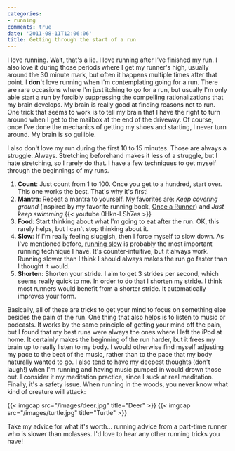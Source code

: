 ```yaml
---
categories:
- running
comments: true
date: '2011-08-11T12:06:06'
title: Getting through the start of a run
---
```



I love running. Wait, that's a lie. I love running after I've finished
my run. I also love it during those periods where I get my runner's
high, usually around the 30 minute mark, but often it happens multiple
times after that point. I **don't** love running when I'm
contemplating going for a run. There are rare occasions where I'm just
itching to go for a run, but usually I'm only able start a run by
forcibly suppressing the compelling rationalizations that my brain
develops. My brain is really good at finding reasons not to run. One
trick that seems to work is to tell my brain that I have the right to
turn around when I get to the mailbox at the end of the driveway. Of
course, once I've done the mechanics of getting my shoes and starting,
I never turn around. My brain is so gullible.

I also don't love my run during the first 10 to 15 minutes. Those are
always a struggle. Always. Stretching beforehand makes it less of a
struggle, but I hate stretching, so I rarely do that. I have a few
techniques to get myself through the beginnings of my runs. 

1. **Count**: Just count from 1 to 100. Once you get to a hundred, start
over. This one works the best. That's why it's first!
2. **Mantra**: Repeat a mantra to yourself. My favorites are: *Keep
covering ground* (inspired by my favorite running book, [Once a Runner](http://www.amazon.com/gp/product/0915297019/ref=as_li_ss_tl?ie=UTF8&tag=vinodkurupshomep&linkCode=as2&camp=217145&creative=399369&creativeASIN=0915297019)) and *Just keep swimming*
{{< youtube 0Hkn-LSh7es >}}
3. **Food**: Start thinking about what I'm going to eat after the
run. OK, this rarely helps, but I can't stop thinking about it.
4. **Slow**: If I'm really feeling sluggish, then I force myself to slow
down. As I've mentioned before, [running slow](/blog/2009/09/22/running-slow/) is probably the most important
running technique I have. It's counter-intuitive, but it always
work. Running slower than I think I should always makes the run go
faster than I thought it would.
5. **Shorten**: Shorten your stride. I aim to get 3 strides per
second, which seems really quick to me. In order to do that I shorten
my stride. I think most runners would benefit from a shorter
stride. It automatically improves your form.

Basically, all of these are tricks to get your mind to focus on
something else besides the pain of the run. One thing that also helps
is to listen to music or podcasts. It works by the same principle of
getting your mind off the pain, but I found that my best runs were
always the ones where I left the iPod at home. It certainly makes the
beginning of the run harder, but it frees my brain up to really listen
to my body. I would otherwise find myself adjusting my pace to the
beat of the music, rather than to the pace that my body naturally
wanted to go. I also tend to have my deepest thoughts (don't laugh!)
when I'm running and having music pumped in would drown those out. I
consider it my meditation practice, since I suck at real
meditation. Finally, it's a safety issue. When running in the woods,
you never know what kind of creature will attack:

{{< imgcap src="/images/deer.jpg" title="Deer" >}}
{{< imgcap src="/images/turtle.jpg" title="Turtle" >}}

Take my advice for what it's worth... running advice from a part-time
runner who is slower than molasses. I'd love to hear any other running
tricks you have!
